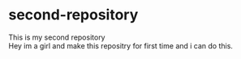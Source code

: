 # second-repository
This is my second repository
<br>
Hey im a girl and make this repositry for first time and i can do this.
